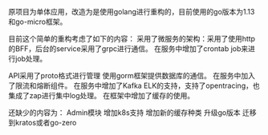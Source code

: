 原项目为单体应用，改造为是使用golang进行重构的，目前使用的go版本为1.13和go-micro框架。

目前这个简单的重构考虑了如下的内容：
采用了微服务的架构：采用了使用http的BFF，后台的service采用了grpc进行通信。
在服务中增加了crontab job来进行job处理。

API采用了proto格式进行管理
使用gorm框架提供数据库的通信。
在服务中加入了限流和熔断组件。
在服务中增加了Kafka ELK的支持，支持了opentracing，也集成了zap进行集中log处理。
在框架中增加了缓存的使用。

还缺少的内容为：
Admin模块
增加k8s支持
增加新的缓存种类
升级go版本
迁移到kratos或者go-zero